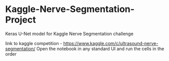 # Kaggle-Nerve-Segmentation-Project
Keras U-Net model for Kaggle Nerve Segmentation challenge

link to kaggle competition - https://www.kaggle.com/c/ultrasound-nerve-segmentation/
Open the notebook in any standard UI and run the cells in the order
